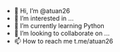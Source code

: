 - 👋 Hi, I’m @atuan26
- 👀 I’m interested in ...
- 🌱 I’m currently learning Python
- 💞️ I’m looking to collaborate on ...
- 📫 How to reach me t.me/atuan26

<!---
atuan26/atuan26 is a ✨ special ✨ repository because its `README.md` (this file) appears on your GitHub profile.
You can click the Preview link to take a look at your changes.
--->
